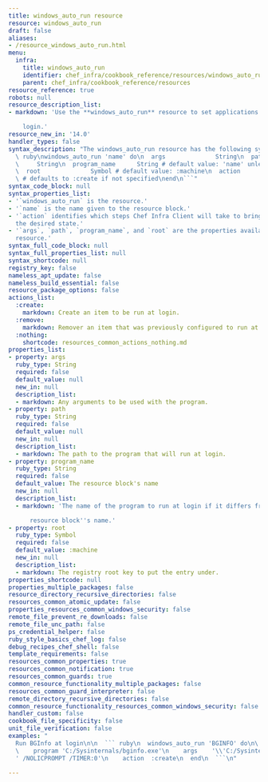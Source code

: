 ```yaml
---
title: windows_auto_run resource
resource: windows_auto_run
draft: false
aliases:
- /resource_windows_auto_run.html
menu:
  infra:
    title: windows_auto_run
    identifier: chef_infra/cookbook_reference/resources/windows_auto_run windows_auto_run
    parent: chef_infra/cookbook_reference/resources
resource_reference: true
robots: null
resource_description_list:
- markdown: 'Use the **windows_auto_run** resource to set applications to run at

    login.'
resource_new_in: '14.0'
handler_types: false
syntax_description: "The windows_auto_run resource has the following syntax:\n\n```\
  \ ruby\nwindows_auto_run 'name' do\n  args              String\n  path         \
  \     String\n  program_name      String # default value: 'name' unless specified\n\
  \  root              Symbol # default value: :machine\n  action            Symbol\
  \ # defaults to :create if not specified\nend\n```"
syntax_code_block: null
syntax_properties_list:
- '`windows_auto_run` is the resource.'
- '`name` is the name given to the resource block.'
- '`action` identifies which steps Chef Infra Client will take to bring the node into
  the desired state.'
- '`args`, `path`, `program_name`, and `root` are the properties available to this
  resource.'
syntax_full_code_block: null
syntax_full_properties_list: null
syntax_shortcode: null
registry_key: false
nameless_apt_update: false
nameless_build_essential: false
resource_package_options: false
actions_list:
  :create:
    markdown: Create an item to be run at login.
  :remove:
    markdown: Remover an item that was previously configured to run at login.
  :nothing:
    shortcode: resources_common_actions_nothing.md
properties_list:
- property: args
  ruby_type: String
  required: false
  default_value: null
  new_in: null
  description_list:
  - markdown: Any arguments to be used with the program.
- property: path
  ruby_type: String
  required: false
  default_value: null
  new_in: null
  description_list:
  - markdown: The path to the program that will run at login.
- property: program_name
  ruby_type: String
  required: false
  default_value: The resource block's name
  new_in: null
  description_list:
  - markdown: 'The name of the program to run at login if it differs from the

      resource block''s name.'
- property: root
  ruby_type: Symbol
  required: false
  default_value: :machine
  new_in: null
  description_list:
  - markdown: The registry root key to put the entry under.
properties_shortcode: null
properties_multiple_packages: false
resource_directory_recursive_directories: false
resources_common_atomic_update: false
properties_resources_common_windows_security: false
remote_file_prevent_re_downloads: false
remote_file_unc_path: false
ps_credential_helper: false
ruby_style_basics_chef_log: false
debug_recipes_chef_shell: false
template_requirements: false
resources_common_properties: true
resources_common_notification: true
resources_common_guards: true
common_resource_functionality_multiple_packages: false
resources_common_guard_interpreter: false
remote_directory_recursive_directories: false
common_resource_functionality_resources_common_windows_security: false
handler_custom: false
cookbook_file_specificity: false
unit_file_verification: false
examples: "
  Run BGInfo at login\n\n  ``` ruby\n  windows_auto_run 'BGINFO' do\n\
  \    program 'C:/Sysinternals/bginfo.exe'\n    args    '\\'C:/Sysinternals/Config.bgi\\\
  ' /NOLICPROMPT /TIMER:0'\n    action  :create\n  end\n  ```\n"

---
```

